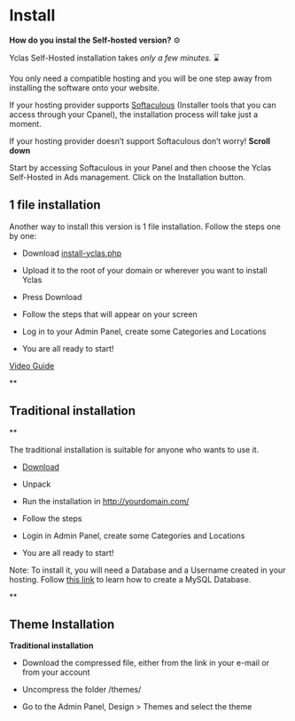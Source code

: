 # Install

**How do you instal the Self-hosted version?** [](https://emojipedia.org/gear/) ⚙️

Yclas Self-Hosted installation takes *only a  few minutes.* [  ](https://emojipedia.org/hourglass-done/)⌛

You only need a compatible hosting and you will be one step away from installing the software onto your website.

If your hosting provider supports [Softaculous](https://www.softaculous.com/softwares/admanager/Yclas)  (Installer tools that you can access through your Cpanel), the installation process will take just a moment.

If your hosting provider doesn’t support Softaculous don’t worry! **Scroll down**

  Start by accessing Softaculous in your Panel and then choose the Yclas Self-Hosted in Ads management. Click on the Installation button.

 


## **1 file installation**

Another way to install this version is 1 file installation. Follow the steps one by one:

-   Download  [install-yclas.php](https://raw.githubusercontent.com/yclas/yclas/master/install-yclas.php)
    
-   Upload it to the root of your domain or wherever you want to install Yclas
    
-   Press Download
    
-   Follow the steps that will appear on your screen
    
-   Log in to your Admin Panel, create some Categories and Locations
    
-   You are all ready to start!
    

 [Video Guide](www.youtube.com/watch?v=L2-b8r8DAfU%5D%29) 

**

## Traditional installation

**

The traditional installation is suitable for anyone who wants to use it.

-   [Download](https://yclas.com/self-hosted.html)
    
-   Unpack
    
-   Run the installation in http://yourdomain.com/
    
-   Follow the steps
    
-   Login in Admin Panel, create some Categories and Locations
    
-   You are all ready to start!
    

Note: To install it, you will need a Database and a Username created in your hosting. Follow [this link](https://guides.yclas.com/#/Yclas-self-hosted-installation-mySQL-database) to learn how to create a MySQL Database.

**

## Theme Installation



**Traditional installation**

-   Download the compressed file, either from the link in your e-mail or from your account
    
-   Uncompress the folder /themes/
    
-   Go to the Admin Panel, Design > Themes and select the theme
    
